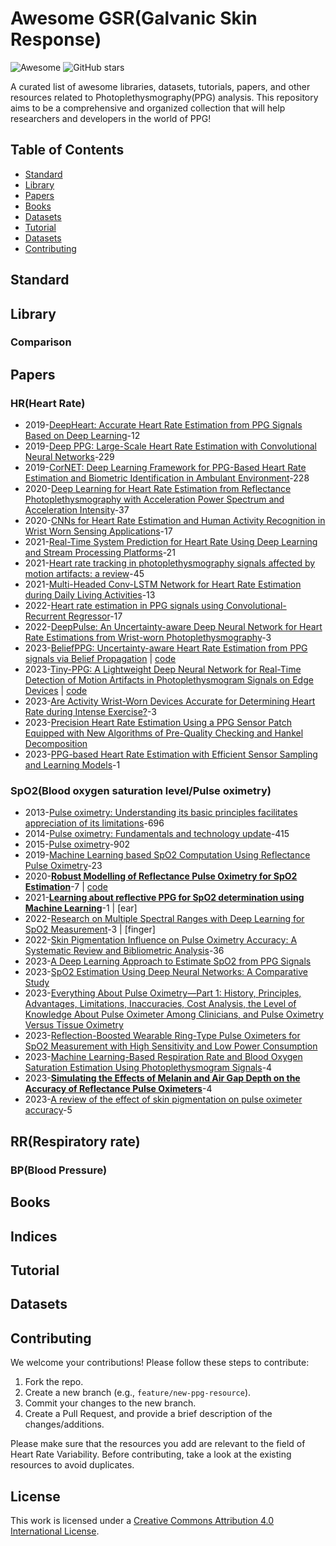 # Awesome GSR(Galvanic Skin Response)


![Awesome](https://awesome.re/badge.svg) ![GitHub stars](https://img.shields.io/github/stars/mintisan/awesome-ppg.svg?style=social)

A curated list of awesome libraries, datasets, tutorials, papers, and other resources related to Photoplethysmography(PPG) analysis. This repository aims to be a comprehensive and organized collection that will help researchers and developers in the world of PPG!

## Table of Contents

- [Standard](#standard)
- [Library](#library)
- [Papers](#papers)
- [Books](#books)
- [Datasets](#datasets)
- [Tutorial](#tutorial)
- [Datasets](#datasets)
- [Contributing](#contributing)

## Standard


## Library



### Comparison


## Papers

### HR(Heart Rate)

- 2019-[DeepHeart: Accurate Heart Rate Estimation from PPG Signals Based on Deep Learning](https://ieeexplore.ieee.org/document/9077372)-12
- 2019-[Deep PPG: Large-Scale Heart Rate Estimation with Convolutional Neural Networks](https://pubmed.ncbi.nlm.nih.gov/31336894/)-229
- 2019-[CorNET: Deep Learning Framework for PPG-Based Heart Rate Estimation and Biometric Identification in Ambulant Environment](https://ieeexplore.ieee.org/ielaam/4156126/8672973/8607019-aam.pdf)-228
- 2020-[Deep Learning for Heart Rate Estimation from Reflectance Photoplethysmography with Acceleration Power Spectrum and Acceleration Intensity](https://ieeexplore.ieee.org/document/9042276)-37
- 2020-[CNNs for Heart Rate Estimation and Human Activity Recognition in Wrist Worn Sensing Applications](https://staff.itee.uq.edu.au/jaga/proceedings/percomworkshops2020/papers/p3-brophy.pdf)-17
- 2021-[Real-Time System Prediction for Heart Rate Using Deep Learning and Stream Processing Platforms](https://www.hindawi.com/journals/complexity/2021/5535734/)-21
- 2021-[Heart rate tracking in photoplethysmography signals affected by motion artifacts: a review](https://d-nb.info/1228416095/34)-45
- 2021-[Multi-Headed Conv-LSTM Network for Heart Rate Estimation during Daily Living Activities](https://www.ncbi.nlm.nih.gov/pmc/articles/PMC8348622/)-13
- 2022-[Heart rate estimation in PPG signals using Convolutional-Recurrent Regressor](https://pubmed.ncbi.nlm.nih.gov/35381452/)-17
- 2022-[DeepPulse: An Uncertainty-aware Deep Neural Network for Heart Rate Estimations from Wrist-worn Photoplethysmography](https://www.techrxiv.org/articles/preprint/DeepPulse_An_Uncertainty-aware_Deep_Neural_Network_for_Heart_Rate_Estimations_from_Wrist-worn_Photoplethysmography/19368140)-3
- 2023-[BeliefPPG: Uncertainty-aware Heart Rate Estimation from PPG signals via Belief Propagation](https://arxiv.org/pdf/2306.07730.pdf) | [code](https://github.com/eth-siplab/BeliefPPG)
- 2023-[Tiny-PPG: A Lightweight Deep Neural Network for Real-Time Detection of Motion Artifacts in Photoplethysmogram Signals on Edge Devices](https://arxiv.org/abs/2305.03308) | [code](https://github.com/SZTU-wearable/Tiny-PPG)
- 2023-[Are Activity Wrist-Worn Devices Accurate for Determining Heart Rate during Intense Exercise?](https://www.mdpi.com/2306-5354/10/2/254)-3
- 2023-[Precision Heart Rate Estimation Using a PPG Sensor Patch Equipped with New Algorithms of Pre-Quality Checking and Hankel Decomposition](https://www.mdpi.com/1424-8220/23/13/6180)
- 2023-[PPG-based Heart Rate Estimation with Efficient Sensor Sampling and Learning Models](https://arxiv.org/pdf/2303.13636.pdf)-1

### SpO2(Blood oxygen saturation level/Pulse oximetry)

- 2013-[Pulse oximetry: Understanding its basic principles facilitates appreciation of its limitations](https://www.sciencedirect.com/science/article/pii/S095461111300053X)-696
- 2014-[Pulse oximetry: Fundamentals and technology update](https://www.researchgate.net/publication/264009809_Pulse_oximetry_Fundamentals_and_technology_update)-415
- 2015-[Pulse oximetry](https://ccforum.biomedcentral.com/articles/10.1186/s13054-015-0984-8)-902
- 2019-[Machine Learning based SpO2 Computation Using Reflectance Pulse Oximetry](https://pubmed.ncbi.nlm.nih.gov/31945942/)-23
- 2020-[**Robust Modelling of Reflectance Pulse Oximetry for SpO2 Estimation**](https://arxiv.org/pdf/2004.06301.pdf)-7 | [code](https://github.com/prithusuresh/Reflectance-SPO2)
- 2021-[**Learning about reflective PPG for SpO2 determination using Machine Learning**](https://www.researchgate.net/publication/356917812_Learning_about_reflective_PPG_for_SpO2_determination_using_Machine_Learning)-1 | [ear]
- 2022-[Research on Multiple Spectral Ranges with Deep Learning for SpO2 Measurement](https://www.ncbi.nlm.nih.gov/pmc/articles/PMC8749643/)-3 | [finger]
- 2022-[Skin Pigmentation Influence on Pulse Oximetry Accuracy: A Systematic Review and Bibliometric Analysis](https://www.mdpi.com/1424-8220/22/9/3402)-36
- 2023-[A Deep Learning Approach to Estimate SpO2 from PPG Signals](https://dl.acm.org/doi/10.1145/3569192.3569215)
- 2023-[SpO2 Estimation Using Deep Neural Networks: A Comparative Study](https://ieeexplore.ieee.org/document/10193267)
- 2023-[Everything About Pulse Oximetry—Part 1: History, Principles, Advantages, Limitations, Inaccuracies, Cost Analysis, the Level of Knowledge About Pulse Oximeter Among Clinicians, and Pulse Oximetry Versus Tissue Oximetry](https://journals.sagepub.com/doi/abs/10.1177/08850666231185752)
- 2023-[Reflection-Boosted Wearable Ring-Type Pulse Oximeters for SpO2 Measurement with High Sensitivity and Low Power Consumption](https://www.mdpi.com/2079-6374/13/7/711/pdf)
- 2023-[Machine Learning-Based Respiration Rate and Blood Oxygen Saturation Estimation Using Photoplethysmogram Signals](https://www.mdpi.com/2306-5354/10/2/167)-4
- 2023-[**Simulating the Effects of Melanin and Air Gap Depth on the Accuracy of Reflectance Pulse Oximeters**](https://www.scitepress.org/Papers/2023/117493/117493.pdf)-4
- 2023-[A review of the effect of skin pigmentation on pulse oximeter accuracy](https://iopscience.iop.org/article/10.1088/1361-6579/acd51a/pdf)-5

##  RR(Respiratory rate)

### BP(Blood Pressure)

## Books


## Indices



## Tutorial

## Datasets



## Contributing

We welcome your contributions! Please follow these steps to contribute:

1. Fork the repo.
2. Create a new branch (e.g., `feature/new-ppg-resource`).
3. Commit your changes to the new branch.
4. Create a Pull Request, and provide a brief description of the changes/additions.

Please make sure that the resources you add are relevant to the field of Heart Rate Variability. Before contributing, take a look at the existing resources to avoid duplicates.

## License

This work is licensed under a [Creative Commons Attribution 4.0 International License](https://creativecommons.org/licenses/by/4.0/).
